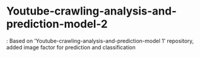 # Youtube-crawling-analysis-and-prediction-model-2
: Based on 'Youtube-crawling-analysis-and-prediction-model 1' repository, added image factor for prediction and classification 



